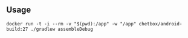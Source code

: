 ## Usage

```shell
docker run -t -i --rm -v "$(pwd):/app" -w "/app" chetbox/android-build:27 ./gradlew assembleDebug
```
